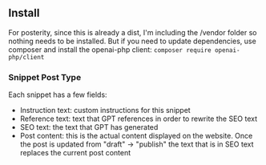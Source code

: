 ## Install
For posterity, since this is already a dist, I'm including the /vendor folder so nothing needs to be installed. But if you need to update dependencies, use composer and install the openai-php client:
```composer require openai-php/client```

### Snippet Post Type
Each snippet has a few fields:
- Instruction text: custom instructions for this snippet
- Reference text: text that GPT references in order to rewrite the SEO text
- SEO text: the text that GPT has generated
- Post content: this is the actual content displayed on the website. Once the post is updated from "draft" -> "publish" the text that is in SEO text replaces the current post content